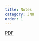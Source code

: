 ```yaml
---
title: Notes
category: JNU
order: 1
---
```


<a href="username.github.io/folder/document.pdf" target="_blank">PDF</a>
